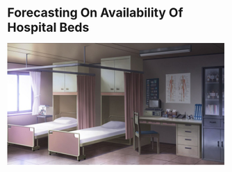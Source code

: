 # Forecasting On  Availability Of Hospital Beds

<img alt="hospitalbed" width="500" src="https://github.com/TanujaKanekar/Forecasting-On-Hospital-Beds/blob/main/commission%2C%20Dao%20Dao.jpg">

